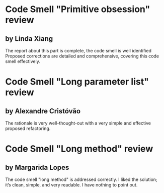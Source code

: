 # Code Smell "Primitive obsession" review

## by Linda Xiang

The report about this part is complete, the code smell is well identified 
Proposed corrections are detailed and comprehensive, covering this code smell effectively.


# Code Smell "Long parameter list" review

## by Alexandre Cristóvão

The rationale is very well-thought-out with a very simple and effective proposed refactoring.

# Code Smell "Long method" review

## by Margarida Lopes

The code smell "long method" is addressed correctly. 
I liked the solution; it’s clean, simple, and very readable. 
I have nothing to point out.